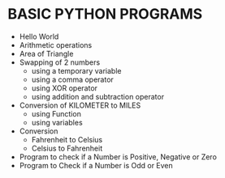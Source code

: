 # BASIC PYTHON PROGRAMS

- Hello World
- Arithmetic operations
- Area of Triangle
- Swapping of 2 numbers
    - using a temporary variable
    - using a comma operator
    - using XOR operator
    - using addition and subtraction operator
- Conversion of KILOMETER to MILES
    - using Function
    - using variables 
- Conversion
    - Fahrenheit to Celsius
    - Celsius to Fahrenheit
- Program to check if a Number is Positive, Negative or Zero 
- Program to Check if a Number is Odd or Even
